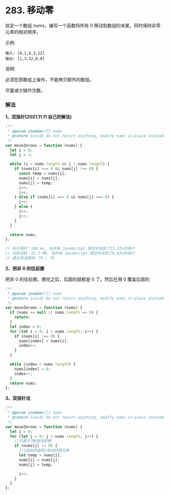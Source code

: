 # 283. 移动零

给定一个数组 nums，编写一个函数将所有 0 移动到数组的末尾，同时保持非零元素的相对顺序。

示例:

```
输入: [0,1,0,3,12]
输出: [1,3,12,0,0]
```

说明:

必须在原数组上操作，不能拷贝额外的数组。

尽量减少操作次数。

### 解法

**1、双指针(2021.11.11 自己的解法)**

```js
/**
 * @param {number[]} nums
 * @return {void} Do not return anything, modify nums in-place instead.
 */
var moveZeroes = function (nums) {
  let i = 0;
  let j = 1;

  while (i < nums.length && j < nums.length) {
    if (nums[i] === 0 && nums[j] !== 0) {
      const temp = nums[i];
      nums[i] = nums[j];
      nums[j] = temp;
      i++;
      j++;
    } else if (nums[i] === 0 && nums[j] === 0) {
      j++;
    } else {
      i++;
      j++;
    }
  }

  return nums;
};

// 执行用时：100 ms, 在所有 JavaScript 提交中击败了35.22%的用户
// 内存消耗：42.7 MB, 在所有 JavaScript 提交中击败了8.63%的用户
// 通过测试用例：74 / 74
```

**2、把非 0 的往前挪**

把非 0 的往前挪，挪完之后，后面的就都是 0 了，然后在用 0 覆盖后面的

```js
/**
 * @param {number[]} nums
 * @return {void} Do not return anything, modify nums in-place instead.
 */
var moveZeroes = function (nums) {
  if (nums == null || nums.length == 0) {
    return;
  }
  let index = 0;
  for (let i = 0; i < nums.length; i++) {
    if (nums[i] !== 0) {
      nums[index] = nums[i];
      index++;
    }
  }

  while (index < nums.length) {
    nums[index] = 0;
    index++;
  }
  return nums;
};
```

**3、双指针法**

```js
/**
 * @param {number[]} nums
 * @return {void} Do not return anything, modify nums in-place instead.
 */
var moveZeroes = function (nums) {
  let i = 0;
  for (let j = 0; j < nums.length; j++) {
    //只要不为0就往前挪
    if (nums[j] != 0) {
      //i指向的值和j指向的值交换
      let temp = nums[i];
      nums[i] = nums[j];
      nums[j] = temp;

      i++;
    }
  }
};
```
